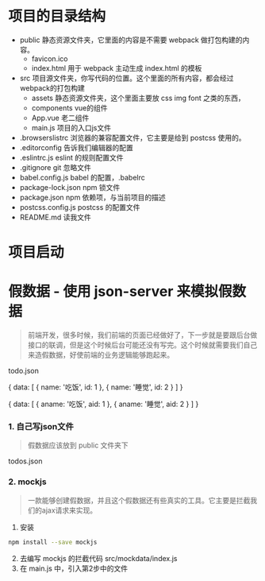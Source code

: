 # 项目的目录结构

- public      静态资源文件夹，它里面的内容是不需要 webpack 做打包构建的内容。
  - favicon.ico
  - index.html        用于 webpack 主动生成 index.html 的模板
- src         项目源文件夹，你写代码的位置。这个里面的所有内容，都会经过webpack的打包构建
  - assets    静态资源文件夹，这个里面主要放 css img font 之类的东西，
  - components  vue的组件
  - App.vue     老二组件
  - main.js     项目的入口js文件
- .browserslistrc   浏览器的兼容配置文件，它主要是给到 postcss 使用的。
- .editorconfig     告诉我们编辑器的配置
- .eslintrc.js      eslint 的规则配置文件
- .gitignore        git 忽略文件
- babel.config.js   babel 的配置，.babelrc
- package-lock.json npm 锁文件
- package.json      npm 依赖项，与当前项目的描述
- postcss.config.js postcss 的配置文件
- README.md         读我文件

# 项目启动

# 假数据 - 使用  json-server 来模拟假数据

> 前端开发，很多时候，我们前端的页面已经做好了，下一步就是要跟后台做接口的联调，但是这个时候后台可能还没有写完。这个时候就需要我们自己来造假数据，好使前端的业务逻辑能够跑起来。

todo.json

{
  data: [
    { name: '吃饭', id: 1 },
    { name: '睡觉', id: 2 }
  ]
}

{
  data: [
    { aname: '吃饭', aid: 1 },
    { aname: '睡觉', aid: 2 }
  ]
}

### 1. 自己写json文件

> 假数据应该放到 public 文件夹下

todos.json

### 2. mockjs

> 一款能够创建假数据，并且这个假数据还有些真实的工具。它主要是拦截我们的ajax请求来实现。

1. 安装
```sh
npm install --save mockjs
```
2. 去编写 mockjs 的拦截代码 src/mockdata/index.js
3. 在 main.js 中，引入第2步中的文件


